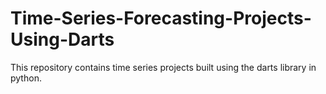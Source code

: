 # Time-Series-Forecasting-Projects-Using-Darts
This repository contains time series projects built using the darts library in python.

